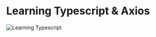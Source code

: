 # Learning Typescript & Axios
<p style="test-aline: center">
  <img alt="Learning Typescript" src="https://dongsipan.github.io/ts-axios/ts-logo.png">
</p>

